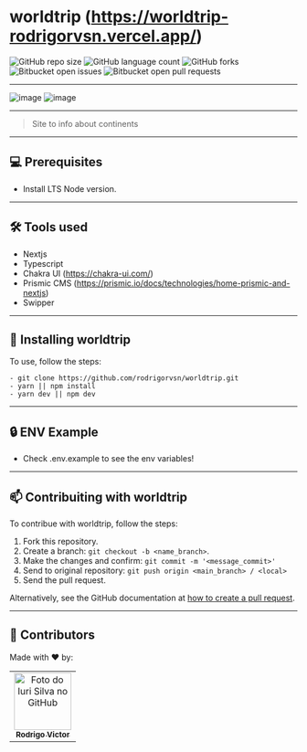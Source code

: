 # worldtrip (https://worldtrip-rodrigorvsn.vercel.app/)

<!--- https://shields.io --->

![GitHub repo size](https://img.shields.io/github/repo-size/rodrigorvsn/worldtrip?style=for-the-badge)
![GitHub language count](https://img.shields.io/github/languages/count/rodrigorvsn/worldtrip?style=for-the-badge)
![GitHub forks](https://img.shields.io/github/forks/rodrigorvsn/worldtrip?style=for-the-badge)
![Bitbucket open issues](https://img.shields.io/bitbucket/issues/rodrigorvsn/worldtrip?style=for-the-badge)
![Bitbucket open pull requests](https://img.shields.io/bitbucket/pr-raw/rodrigorvsn/worldtrip?style=for-the-badge)

___
<!--- #################### mudar badges #################### --->

![image](https://user-images.githubusercontent.com/75763403/137807652-39370ab2-02fa-4e72-b1ad-8e9cd3f3021a.png)
![image](https://user-images.githubusercontent.com/75763403/137807701-c391bf95-6e64-4514-a3f5-de27e645e8f2.png)

<!--- #################### mudar imagem exemplo #################### --->
___
> Site to info about continents
___
## 💻 Prerequisites

- Install LTS Node version.
<!--- #################### mudar pré-requisitos  ####################--->
___
## 🛠 Tools used

- Nextjs
- Typescript
- Chakra UI (https://chakra-ui.com/)
- Prismic CMS (https://prismic.io/docs/technologies/home-prismic-and-nextjs) 
- Swipper

<!--- #################### mudar ferramentas #################### --->
___
## 🚀 Installing worldtrip

To use, follow the steps:

```
- git clone https://github.com/rodrigorvsn/worldtrip.git
- yarn || npm install
- yarn dev || npm dev
```
___
## 🔒 ENV Example

- Check .env.example to see the env variables!

<!--- #################### mudar passos #################### --->
___
## 📫 Contribuiting with worldtrip

To contribue with worldtrip, follow the steps:

1. Fork this repository.
2. Create a branch: `git checkout -b <name_branch>`.
3. Make the changes and confirm: `git commit -m '<message_commit>'`
4. Send to original repository: `git push origin <main_branch> / <local>`
5. Send the pull request.

Alternatively, see the GitHub documentation at [how to create a pull request](https://help.github.com/en/github/collaborating-with-issues-and-pull-requests/creating-a-pull-request).
___
## 🤝 Contributors

Made with ❤️ by:

<table>
  <tr>
    <td align="center">
      <a href="#">
        <img src="https://github.com/rodrigorvsn.png" width="100px;" alt="Foto do Iuri Silva no GitHub"/><br>
        <sub>
          <b>Rodrigo Victor</b>
        </sub>
      </a>
    </td>
  </tr>
</table>
